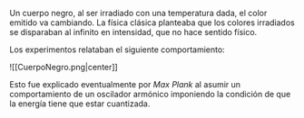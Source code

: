 
Un cuerpo negro, al ser irradiado con una temperatura dada, el color emitido va cambiando. La física clásica planteaba que los colores irradiados se disparaban al infinito en intensidad, que no hace sentido físico. 

Los experimentos relataban el siguiente comportamiento:

![[CuerpoNegro.png|center]]

Esto fue explicado eventualmente por *Max Plank* al asumir un comportamiento de un oscilador armónico imponiendo la condición de que la energía tiene que estar cuantizada. 